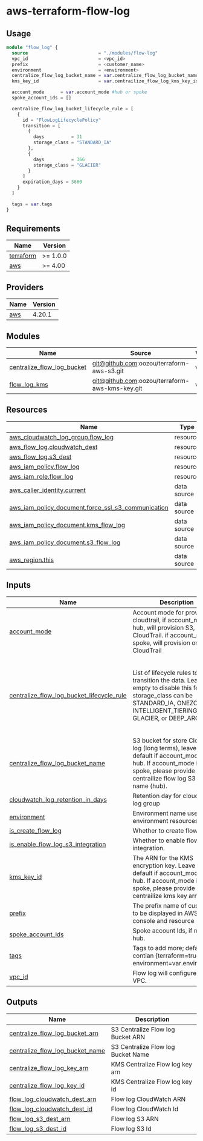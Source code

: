 # aws-terraform-flow-log

## Usage

```terraform
module "flow_log" {
  source                          = "./modules/flow-log"
  vpc_id                          = <vpc_id>
  prefix                          = <customer_name>
  environment                     = <environment>
  centralize_flow_log_bucket_name = var.centralize_flow_log_bucket_name #if account_mode is hub, leave this default. if account_mode is spoke, this is required.
  kms_key_id                      = var.centrailize_flow_log_kms_key_id #if account_mode is hub, leave this default. if account_mode is spoke, this is required.

  account_mode      = var.account_mode #hub or spoke
  spoke_account_ids = []

  centralize_flow_log_bucket_lifecycle_rule = [
    {
      id = "FlowLogLifecyclePolicy"
      transition = [
        {
          days          = 31
          storage_class = "STANDARD_IA"
        },
        {
          days          = 366
          storage_class = "GLACIER"
        }
      ]
      expiration_days = 3660
    }
  ]

  tags = var.tags
}
```

<!-- BEGIN_TF_DOCS -->
## Requirements

| Name                                                                      | Version  |
|---------------------------------------------------------------------------|----------|
| <a name="requirement_terraform"></a> [terraform](#requirement\_terraform) | >= 1.0.0 |
| <a name="requirement_aws"></a> [aws](#requirement\_aws)                   | >= 4.00  |

## Providers

| Name                                              | Version |
|---------------------------------------------------|---------|
| <a name="provider_aws"></a> [aws](#provider\_aws) | 4.20.1  |

## Modules

| Name                                                                                                                     | Source                                         | Version |
|--------------------------------------------------------------------------------------------------------------------------|------------------------------------------------|---------|
| <a name="module_centralize_flow_log_bucket"></a> [centralize\_flow\_log\_bucket](#module\_centralize\_flow\_log\_bucket) | git@github.com:oozou/terraform-aws-s3.git      | v1.1.2  |
| <a name="module_flow_log_kms"></a> [flow\_log\_kms](#module\_flow\_log\_kms)                                             | git@github.com:oozou/terraform-aws-kms-key.git | v1.0.0  |

## Resources

| Name                                                                                                                                                     | Type        |
|----------------------------------------------------------------------------------------------------------------------------------------------------------|-------------|
| [aws_cloudwatch_log_group.flow_log](https://registry.terraform.io/providers/hashicorp/aws/latest/docs/resources/cloudwatch_log_group)                    | resource    |
| [aws_flow_log.cloudwatch_dest](https://registry.terraform.io/providers/hashicorp/aws/latest/docs/resources/flow_log)                                     | resource    |
| [aws_flow_log.s3_dest](https://registry.terraform.io/providers/hashicorp/aws/latest/docs/resources/flow_log)                                             | resource    |
| [aws_iam_policy.flow_log](https://registry.terraform.io/providers/hashicorp/aws/latest/docs/resources/iam_policy)                                        | resource    |
| [aws_iam_role.flow_log](https://registry.terraform.io/providers/hashicorp/aws/latest/docs/resources/iam_role)                                            | resource    |
| [aws_caller_identity.current](https://registry.terraform.io/providers/hashicorp/aws/latest/docs/data-sources/caller_identity)                            | data source |
| [aws_iam_policy_document.force_ssl_s3_communication](https://registry.terraform.io/providers/hashicorp/aws/latest/docs/data-sources/iam_policy_document) | data source |
| [aws_iam_policy_document.kms_flow_log](https://registry.terraform.io/providers/hashicorp/aws/latest/docs/data-sources/iam_policy_document)               | data source |
| [aws_iam_policy_document.s3_flow_log](https://registry.terraform.io/providers/hashicorp/aws/latest/docs/data-sources/iam_policy_document)                | data source |
| [aws_region.this](https://registry.terraform.io/providers/hashicorp/aws/latest/docs/data-sources/region)                                                 | data source |

## Inputs

| Name                                                                                                                                                                    | Description                                                                                                                                                                           | Type                                                                                                                                                                                                      | Default | Required |
|-------------------------------------------------------------------------------------------------------------------------------------------------------------------------|---------------------------------------------------------------------------------------------------------------------------------------------------------------------------------------|-----------------------------------------------------------------------------------------------------------------------------------------------------------------------------------------------------------|---------|:--------:|
| <a name="input_account_mode"></a> [account\_mode](#input\_account\_mode)                                                                                                | Account mode for provision cloudtrail, if account\_mode is hub, will provision S3, KMS, CloudTrail. if account\_mode is spoke, will provision only CloudTrail                         | `string`                                                                                                                                                                                                  | n/a     |   yes    |
| <a name="input_centralize_flow_log_bucket_lifecycle_rule"></a> [centralize\_flow\_log\_bucket\_lifecycle\_rule](#input\_centralize\_flow\_log\_bucket\_lifecycle\_rule) | List of lifecycle rules to transition the data. Leave empty to disable this feature. storage\_class can be STANDARD\_IA, ONEZONE\_IA, INTELLIGENT\_TIERING, GLACIER, or DEEP\_ARCHIVE | <pre>list(object({<br>    id = string<br><br>    transition = list(object({<br>      days          = number<br>      storage_class = string<br>    }))<br><br>    expiration_days = number<br>  }))</pre> | `[]`    |    no    |
| <a name="input_centralize_flow_log_bucket_name"></a> [centralize\_flow\_log\_bucket\_name](#input\_centralize\_flow\_log\_bucket\_name)                                 | S3 bucket for store Cloudtrail log (long terms), leave this default if account\_mode is hub. If account\_mode is spoke, please provide centrailize flow log S3 bucket name (hub).     | `string`                                                                                                                                                                                                  | `""`    |    no    |
| <a name="input_cloudwatch_log_retention_in_days"></a> [cloudwatch\_log\_retention\_in\_days](#input\_cloudwatch\_log\_retention\_in\_days)                              | Retention day for cloudwatch log group                                                                                                                                                | `number`                                                                                                                                                                                                  | `90`    |    no    |
| <a name="input_environment"></a> [environment](#input\_environment)                                                                                                     | Environment name used as environment resources name.                                                                                                                                  | `string`                                                                                                                                                                                                  | n/a     |   yes    |
| <a name="input_is_create_flow_log"></a> [is\_create\_flow\_log](#input\_is\_create\_flow\_log)                                                                          | Whether to create flow log.                                                                                                                                                           | `bool`                                                                                                                                                                                                    | `true`  |    no    |
| <a name="input_is_enable_flow_log_s3_integration"></a> [is\_enable\_flow\_log\_s3\_integration](#input\_is\_enable\_flow\_log\_s3\_integration)                         | Whether to enable flow log S3 integration.                                                                                                                                            | `bool`                                                                                                                                                                                                    | `true`  |    no    |
| <a name="input_kms_key_id"></a> [kms\_key\_id](#input\_kms\_key\_id)                                                                                                    | The ARN for the KMS encryption key. Leave this default if account\_mode is hub. If account\_mode is spoke, please provide centrailize kms key arn (hub).                              | `string`                                                                                                                                                                                                  | `""`    |    no    |
| <a name="input_prefix"></a> [prefix](#input\_prefix)                                                                                                                    | The prefix name of customer to be displayed in AWS console and resource                                                                                                               | `string`                                                                                                                                                                                                  | n/a     |   yes    |
| <a name="input_spoke_account_ids"></a> [spoke\_account\_ids](#input\_spoke\_account\_ids)                                                                               | Spoke account Ids, if mode is hub.                                                                                                                                                    | `list(string)`                                                                                                                                                                                            | `[]`    |    no    |
| <a name="input_tags"></a> [tags](#input\_tags)                                                                                                                          | Tags to add more; default tags contian {terraform=true, environment=var.environment}                                                                                                  | `map(string)`                                                                                                                                                                                             | `{}`    |    no    |
| <a name="input_vpc_id"></a> [vpc\_id](#input\_vpc\_id)                                                                                                                  | Flow log will configure in this VPC.                                                                                                                                                  | `string`                                                                                                                                                                                                  | n/a     |   yes    |

## Outputs

| Name                                                                                                                                      | Description                        |
|-------------------------------------------------------------------------------------------------------------------------------------------|------------------------------------|
| <a name="output_centralize_flow_log_bucket_arn"></a> [centralize\_flow\_log\_bucket\_arn](#output\_centralize\_flow\_log\_bucket\_arn)    | S3 Centralize Flow log Bucket ARN  |
| <a name="output_centralize_flow_log_bucket_name"></a> [centralize\_flow\_log\_bucket\_name](#output\_centralize\_flow\_log\_bucket\_name) | S3 Centralize Flow log Bucket Name |
| <a name="output_centralize_flow_log_key_arn"></a> [centralize\_flow\_log\_key\_arn](#output\_centralize\_flow\_log\_key\_arn)             | KMS Centralize Flow log key arn    |
| <a name="output_centralize_flow_log_key_id"></a> [centralize\_flow\_log\_key\_id](#output\_centralize\_flow\_log\_key\_id)                | KMS Centralize Flow log key id     |
| <a name="output_flow_log_cloudwatch_dest_arn"></a> [flow\_log\_cloudwatch\_dest\_arn](#output\_flow\_log\_cloudwatch\_dest\_arn)          | Flow log CloudWatch ARN            |
| <a name="output_flow_log_cloudwatch_dest_id"></a> [flow\_log\_cloudwatch\_dest\_id](#output\_flow\_log\_cloudwatch\_dest\_id)             | Flow log CloudWatch Id             |
| <a name="output_flow_log_s3_dest_arn"></a> [flow\_log\_s3\_dest\_arn](#output\_flow\_log\_s3\_dest\_arn)                                  | Flow log S3 ARN                    |
| <a name="output_flow_log_s3_dest_id"></a> [flow\_log\_s3\_dest\_id](#output\_flow\_log\_s3\_dest\_id)                                     | Flow log S3 Id                     |
<!-- END_TF_DOCS -->
